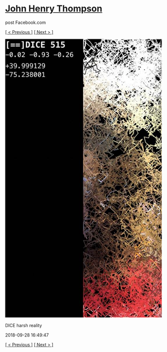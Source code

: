 # [John Henry Thompson](../README.md)
post Facebook.com

[[ < Previous ]](2018-09-28-2.md) [[ Next > ]](2018-09-28-4.md)

[![](../media/2018-09-28/Timeline-Photos-DICE-harsh-reality.jpg)](../README.md)

DICE harsh reality

2018-09-28 16:49:47

[[ < Previous ]](2018-09-28-2.md) [[ Next > ]](2018-09-28-4.md)